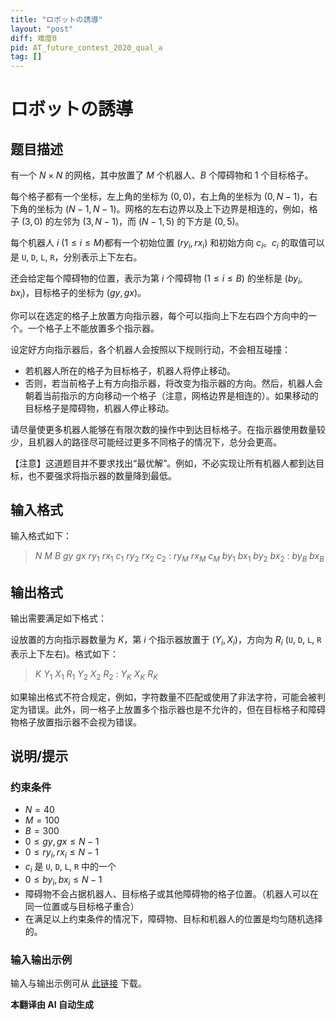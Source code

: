 ```yaml
---
title: "ロボットの誘導"
layout: "post"
diff: 难度0
pid: AT_future_contest_2020_qual_a
tag: []
---
```


# ロボットの誘導

## 题目描述

有一个 $N \times N$ 的网格，其中放置了 $M$ 个机器人、$B$ 个障碍物和 $1$ 个目标格子。

每个格子都有一个坐标，左上角的坐标为 $(0, 0)$，右上角的坐标为 $(0, N - 1)$，右下角的坐标为 $(N - 1, N - 1)$。网格的左右边界以及上下边界是相连的，例如，格子 $(3, 0)$ 的左邻为 $(3, N - 1)$，而 $(N - 1, 5)$ 的下方是 $(0, 5)$。

每个机器人 $i$ ($1 \leq i \leq M$)都有一个初始位置 $(ry_i, rx_i)$ 和初始方向 $c_i$。$c_i$ 的取值可以是 `U`, `D`, `L`, `R`，分别表示上下左右。

还会给定每个障碍物的位置，表示为第 $i$ 个障碍物 ($1 \leq i \leq B$) 的坐标是 $(by_i, bx_i)$，目标格子的坐标为 $(gy, gx)$。

你可以在选定的格子上放置方向指示器，每个可以指向上下左右四个方向中的一个。一个格子上不能放置多个指示器。

设定好方向指示器后，各个机器人会按照以下规则行动，不会相互碰撞：

- 若机器人所在的格子为目标格子，机器人将停止移动。
- 否则，若当前格子上有方向指示器，将改变为指示器的方向。然后，机器人会朝着当前指示的方向移动一个格子（注意，网格边界是相连的）。如果移动的目标格子是障碍物，机器人停止移动。

请尽量使更多机器人能够在有限次数的操作中到达目标格子。在指示器使用数量较少，且机器人的路径尽可能经过更多不同格子的情况下，总分会更高。

【注意】这道题目并不要求找出“最优解”。例如，不必实现让所有机器人都到达目标，也不要强求将指示器的数量降到最低。

## 输入格式

输入格式如下：

> $N$ $M$ $B$ $gy$ $gx$ $ry_1$ $rx_1$ $c_1$ $ry_2$ $rx_2$ $c_2$ $:$ $ry_M$ $rx_M$ $c_M$ $by_1$ $bx_1$ $by_2$ $bx_2$ $:$ $by_B$ $bx_B$

## 输出格式

输出需要满足如下格式：

设放置的方向指示器数量为 $K$，第 $i$ 个指示器放置于 $(Y_i, X_i)$，方向为 $R_i$ (`U`, `D`, `L`, `R` 表示上下左右)。格式如下：

> $K$ $Y_{1}$ $X_{1}$ $R_1$ $Y_{2}$ $X_{2}$ $R_2$ $:$ $Y_{K}$ $X_{K}$ $R_K$

如果输出格式不符合规定，例如，字符数量不匹配或使用了非法字符，可能会被判定为错误。此外，同一格子上放置多个指示器也是不允许的，但在目标格子和障碍物格子放置指示器不会视为错误。

## 说明/提示

### 约束条件

- $N = 40$
- $M = 100$
- $B = 300$
- $0 \leq gy, gx \leq N - 1$
- $0 \leq ry_i, rx_i \leq N - 1$
- $c_i$ 是 `U`, `D`, `L`, `R` 中的一个
- $0 \leq by_i, bx_i \leq N - 1$
- 障碍物不会占据机器人、目标格子或其他障碍物的格子位置。（机器人可以在同一位置或与目标格子重合）
- 在满足以上约束条件的情况下，障碍物、目标和机器人的位置是均匀随机选择的。

### 输入输出示例

输入与输出示例可从 [此链接](https://img.atcoder.jp/future-contest-2020-qual/cfca8299ea6b6b628e8510c862eeeb00.zip) 下载。

 **本翻译由 AI 自动生成**

